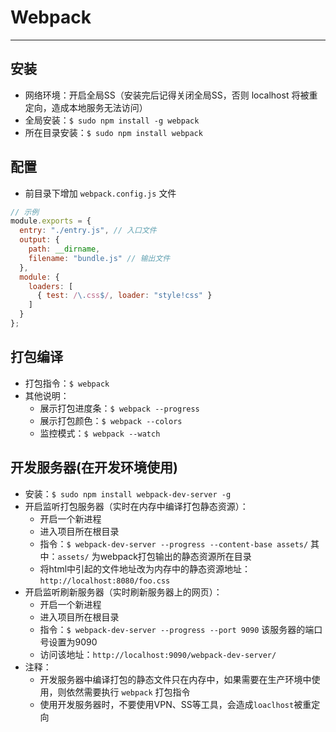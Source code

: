 # Webpack
***

## 安装
* 网络环境：开启全局SS（安装完后记得关闭全局SS，否则 localhost 将被重定向，造成本地服务无法访问）
* 全局安装：`$ sudo npm install -g webpack`
* 所在目录安装：`$ sudo npm install webpack`

## 配置
* 前目录下增加 `webpack.config.js` 文件
```javascript
// 示例
module.exports = {
  entry: "./entry.js", // 入口文件
  output: {
    path: __dirname,
    filename: "bundle.js" // 输出文件
  },
  module: {
    loaders: [
      { test: /\.css$/, loader: "style!css" }
    ]
  }
};
```

## 打包编译
* 打包指令：`$ webpack`
* 其他说明：
    * 展示打包进度条：`$ webpack --progress`
    * 展示打包颜色：`$ webpack --colors`
    * 监控模式：`$ webpack --watch`

## 开发服务器(在开发环境使用)
* 安装：`$ sudo npm install webpack-dev-server -g`
* 开启监听打包服务器（实时在内存中编译打包静态资源）：
    * 开启一个新进程
    * 进入项目所在根目录
    * 指令：`$ webpack-dev-server --progress --content-base assets/` 其中：`assets/` 为webpack打包输出的静态资源所在目录
    * 将html中引起的文件地址改为内存中的静态资源地址：`http://localhost:8080/foo.css`
* 开启监听刷新服务器（实时刷新服务器上的网页）：
    * 开启一个新进程
    * 进入项目所在根目录
    * 指令：`$ webpack-dev-server --progress --port 9090` 该服务器的端口号设置为9090
    * 访问该地址：`http://localhost:9090/webpack-dev-server/`
* 注释：
    * 开发服务器中编译打包的静态文件只在内存中，如果需要在生产环境中使用，则依然需要执行 `webpack` 打包指令
    * 使用开发服务器时，不要使用VPN、SS等工具，会造成`loaclhost`被重定向
